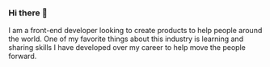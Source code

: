 ### Hi there 👋

I am a front-end developer looking to create products to help people around the world. One of my favorite things about this industry is learning and sharing skills I have developed over my career to help move the people forward.  

<!--
**abacqu/abacqu** is a ✨ _special_ ✨ repository because its `README.md` (this file) appears on your GitHub profile.

Here are some ideas to get you started:

- 🔭 I’m currently working on ...
- 🌱 I’m currently learning ...
- 👯 I’m looking to collaborate on ...
- 🤔 I’m looking for help with ...
- 💬 Ask me about ...
- 📫 How to reach me: ...
- 😄 Pronouns: ...
- ⚡ Fun fact: ...
-->
